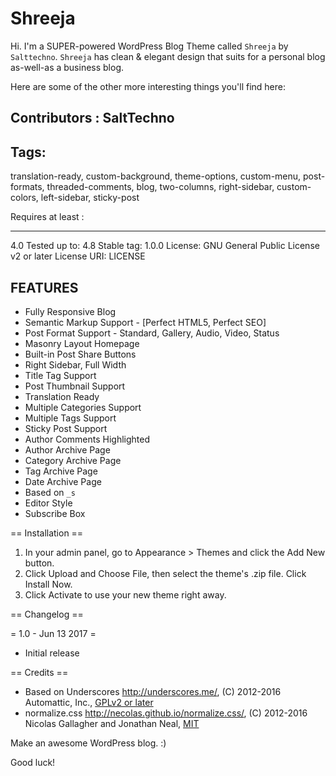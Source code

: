 Shreeja
===

Hi. I'm a SUPER-powered WordPress Blog Theme called `Shreeja` by `Salttechno`. `Shreeja` has clean & elegant design that suits for a personal blog as-well-as a business blog.

Here are some of the other more interesting things you'll find here:


Contributors : SaltTechno
--------

Tags:
-------- 
translation-ready, custom-background, theme-options, custom-menu, post-formats, threaded-comments, blog, two-columns, right-sidebar, custom-colors, left-sidebar, sticky-post


Requires at least :
--------------- -
4.0
Tested up to: 4.8
Stable tag: 1.0.0
License: GNU General Public License v2 or later
License URI: LICENSE


FEATURES
--------
* Fully Responsive Blog
* Semantic Markup Support - [Perfect HTML5, Perfect SEO]
* Post Format Support - Standard, Gallery, Audio, Video, Status
* Masonry Layout Homepage
* Built-in Post Share Buttons
* Right Sidebar, Full Width 
* Title Tag Support
* Post Thumbnail Support
* Translation Ready
* Multiple Categories Support
* Multiple Tags Support
* Sticky Post Support
* Author Comments Highlighted
* Author Archive Page
* Category Archive Page
* Tag Archive Page
* Date Archive Page
* Based on `_s`
* Editor Style
* Subscribe Box

== Installation ==

1. In your admin panel, go to Appearance > Themes and click the Add New button.
2. Click Upload and Choose File, then select the theme's .zip file. Click Install Now.
3. Click Activate to use your new theme right away.

== Changelog ==

= 1.0 - Jun 13 2017 =
* Initial release

== Credits ==

* Based on Underscores http://underscores.me/, (C) 2012-2016 Automattic, Inc., [GPLv2 or later](https://www.gnu.org/licenses/gpl-2.0.html)
* normalize.css http://necolas.github.io/normalize.css/, (C) 2012-2016 Nicolas Gallagher and Jonathan Neal, [MIT](http://opensource.org/licenses/MIT)


Make an awesome WordPress blog. :)

Good luck!
